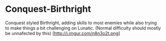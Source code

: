 # Conquest-Birthright
Conquest styled Birthright, adding skills to most enemies while also trying to make things a bit challenging on Lunatic. (Normal difficulty should mostly be unnafected by this)
[http://i.imgur.com/n8n3o2t.png]
